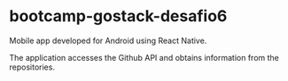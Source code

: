 # bootcamp-gostack-desafio6

Mobile app developed for Android using React Native.

The application accesses the Github API and obtains information from the repositories.
